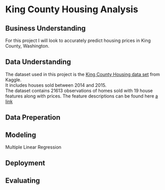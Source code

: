 # King County Housing Analysis

## Business Understanding
For this project I will look to accurately predict housing prices in King County, Washington. 

## Data Understanding
The dataset used in this project is the <a href="https://www.kaggle.com/harlfoxem/housesalesprediction">King County Housing data set</a> from Kaggle. 
<br/>
It includes houses sold between 2014 and 2015. 
<br/>
The dataset contains 21613 observations of homes sold with 19 house features along with prices. The feature descriptions can be found here [a link](https://github.com/mandoiwanaga/kingcounty_housing_analysis/blob/master/data/column_names.md)

## Data Preperation

## Modeling
Multiple Linear Regression

## Deployment

## Evaluating